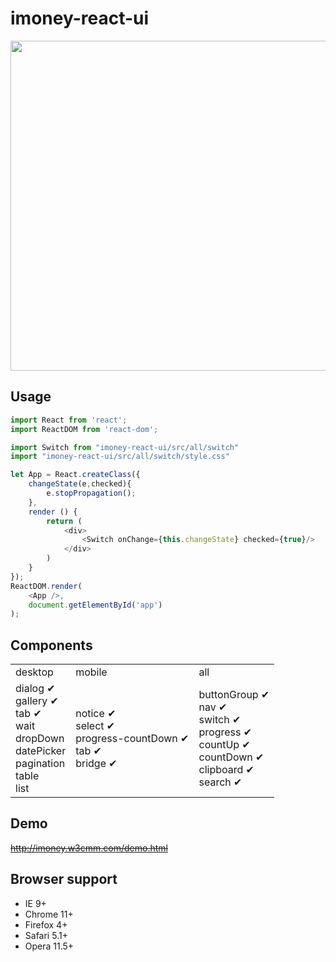 # imoney-react-ui

<img src="https://raw.githubusercontent.com/imoney-team/imoney-react-ui/master/test/components.png" width="528">

## Usage

```js
import React from 'react';
import ReactDOM from 'react-dom';

import Switch from "imoney-react-ui/src/all/switch"
import "imoney-react-ui/src/all/switch/style.css"
```
```js
let App = React.createClass({
    changeState(e,checked){
        e.stopPropagation();
    },
    render () {
        return (
            <div>
                <Switch onChange={this.changeState} checked={true}/>
            </div>
        )
    }
});
ReactDOM.render(
    <App />,
    document.getElementById('app')
);
```

## Components

<table>
	<tr>
		<td>desktop</td>
		<td>mobile</td>
		<td>all</td>
	</tr>
	<tr>
		<td>
        dialog ✔<br />
        gallery ✔<br />
        tab ✔<br />
        wait<br />
        dropDown<br />
        datePicker<br />
        pagination<br />
        table<br />
        list<br />
        </td>
		<td>
        notice ✔<br />
        select ✔<br />
        progress-countDown ✔<br />
        tab ✔<br />
        bridge ✔<br />
		</td>
		<td>
        buttonGroup ✔<br />
        nav ✔<br />
        switch ✔<br />
        progress ✔<br />
        countUp ✔<br />
        countDown ✔<br />
        clipboard ✔<br />
        search ✔<br />
		</td>
	</tr>
</table>

## Demo
<del>http://imoney.w3cmm.com/demo.html</del>

## Browser support
* IE 9+
* Chrome 11+
* Firefox 4+
* Safari 5.1+
* Opera 11.5+

